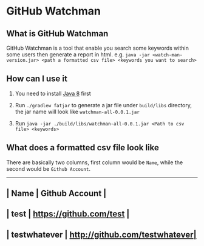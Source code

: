 # GitHub Watchman

## What is GitHub Watchman

GitHub Watchman is a tool that enable you search some keywords within some users then generate a report in html.
e.g. `java -jar <watch-man-version.jar> <path a formatted csv file> <keywords you want to search>`

## How can I use it

1. You need to install [Java 8](http://www.oracle.com/technetwork/java/javase/downloads/jdk8-downloads-2133151.html) first

2. Run `./gradlew fatjar` to generate a jar file under `build/libs` directory, the jar name will look like `watchman-all-0.0.1.jar`

3. Run `java -jar ./build/libs/watchman-all-0.0.1.jar <Path to csv file> <keywords>`

## What does a formatted csv file look like

There are basically two columns, first column would be `Name`, while the second would be `Github Account`.

------------------------------------------------
| Name | Github Account                        |
------------------------------------------------
| test |  https://github.com/test              |
------------------------------------------------
| testwhatever | http://github.com/testwhatever|
------------------------------------------------
